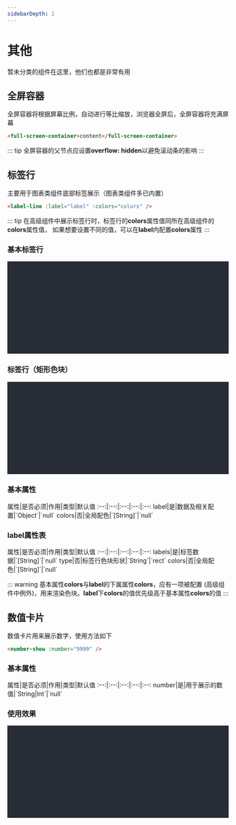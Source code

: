 ```yaml
---
sidebarDepth: 2
---
```


# 其他

暂未分类的组件在这里，他们也都是非常有用

## 全屏容器

全屏容器将根据屏幕比例，自动进行等比缩放，浏览器全屏后，全屏容器将充满屏幕

```html
<full-screen-container>content</full-screen-container>
```

<click-to-copy :info="fullScreenContainerTag" />

::: tip
全屏容器的父节点应设置**overflow: hidden**以避免滚动条的影响
:::

## 标签行
主要用于图表类组件底部标签展示（图表类组件多已内置）

```html
<label-line :label="label" :colors="colors" />
```
<click-to-copy :info="labelLineTag" />

::: tip
在高级组件中展示标签行时，标签行的**colors**属性值同所在高级组件的**colors**属性值，
如果想要设置不同的值，可以在**label**内配置**colors**属性
:::

### 基本标签行

<div class="chart-container">
  <label-line :label="labelLineData1" :colors="colors" class="component" />
</div>

<fold-box>
</fold-box>

### 标签行（矩形色块）

<div class="chart-container">
  <label-line :label="labelLineData2" :colors="colors" class="component" />
</div>

<fold-box>
</fold-box>

### 基本属性

<full-width-table>
属性|是否必须|作用|类型|默认值
:--:|:--:|:--:|:--:|:--:
label|是|数据及相关配置|`Object`|`null`
colors|否|全局配色|`[String]`|`null`
</full-width-table>

### label属性表
<full-width-table>
属性|是否必须|作用|类型|默认值
:--:|:--:|:--:|:--:|:--:
labels|是|标签数据|`[String]`|`null`
type|否|标签行色块形状|`String`|`rect`
colors|否|全局配色|`[String]`|`null`
</full-width-table>

::: warning
基本属性**colors**与**label**的下属属性**colors**，应有一项被配置
(高级组件中例外)，用来渲染色块。**label**下**colors**的值优先级高于基本属性**colors**的值
:::

## 数值卡片

数值卡片用来展示数字，使用方法如下

```html
<number-show :number="9999" />
```
<click-to-copy :info="numberShowTag" />

### 基本属性

<full-width-table>
属性|是否必须|作用|类型|默认值
:--:|:--:|:--:|:--:|:--:
number|是|用于展示的数值|`String|Int`|`null`
</full-width-table>

### 使用效果

<div class="chart-container">
  <number-show :number="9999" class="component" />
</div>

<script>

export default {
  data () {
    return {
      fullScreenContainerTag: `<full-screen-container>content</full-screen-container>`,

      numberShowTag: `<number-show :number="9999" />`,

      colors: ['#66eece', '#ee66aa', '#66d7ee', '#eee966']
    }
  }
}
</script>

<style lang="less" scoped>
.chart-container {
  position: relative;
  height: 150px;
  background-color: #282c34;
  padding: 30px;
  overflow: hidden;

  .component {
    position: absolute;
    width: 400px;
    left: 50%;
    top: 50%;
    transform: translate(-50%, -50%);
    display: flex;
    justify-content: center;
  }
}
</style>
